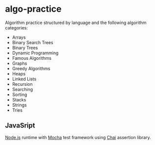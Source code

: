 # algo-practice

Algorithm practice structured by language and the following algorithm categories:

- Arrays
- Binary Search Trees
- Binary Trees
- Dynamic Programming
- Famous Algorithms
- Graphs
- Greedy Algorithms
- Heaps
- Linked Lists
- Recursion
- Searching
- Sorting
- Stacks
- Strings
- Tries

## JavaSript

[Node.js](https://nodejs.org/en/about/) runtime with [Mocha](https://mochajs.org/) test framework using [Chai](https://www.chaijs.com/) assertion library.
